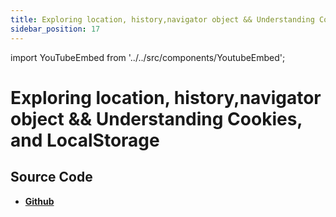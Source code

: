 ```yaml
---
title: Exploring location, history,navigator object && Understanding Cookies, and LocalStorage
sidebar_position: 17
---
```


import YouTubeEmbed from '../../src/components/YoutubeEmbed';

# Exploring location, history,navigator object && Understanding Cookies, and LocalStorage

<YouTubeEmbed videoId="U5hExm6lZts" />

## Source Code

- [**Github**](https://github.com/isarojdahal/javascript-workshop)

